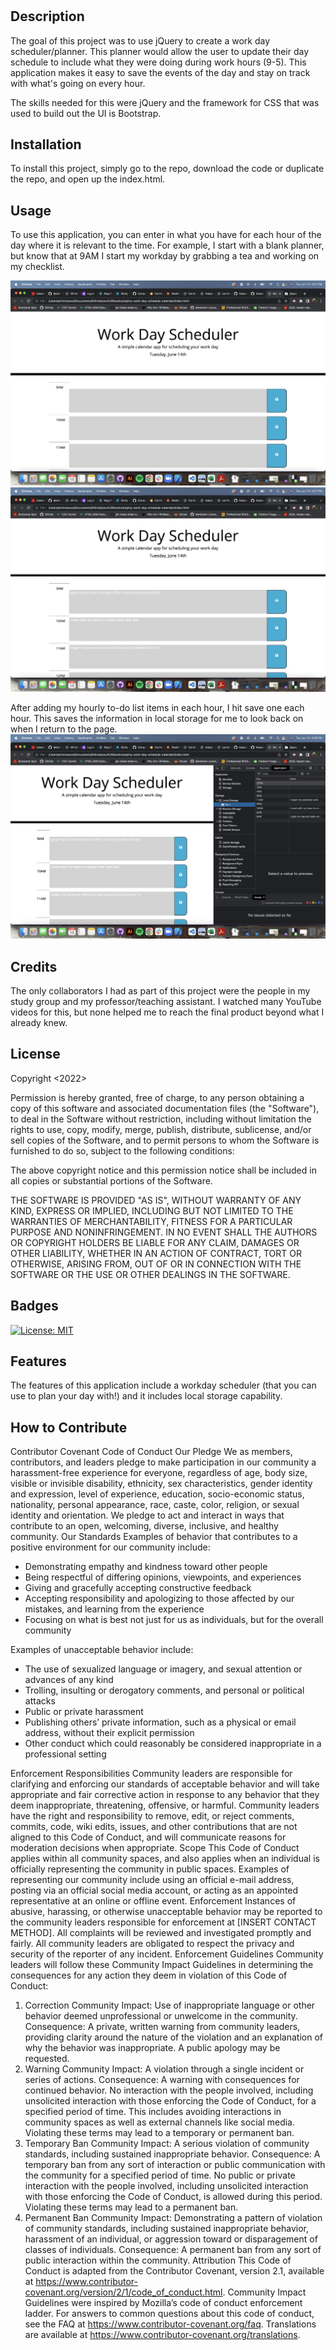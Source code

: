 # <work-day-schedule-calendar>

## Description

The goal of this project was to use jQuery to create a work day scheduler/planner. This planner would allow the user to update their day schedule to include what they were doing during work hours (9-5). This application makes it easy to save the events of the day and stay on track with what's going on every hour. 

The skills needed for this were jQuery and the framework for CSS that was used to build out the UI is Bootstrap.

## Installation

To install this project, simply go to the repo, download the code or duplicate the repo, and open up the index.html.

## Usage

To use this application, you can enter in what you have for each hour of the day where it is relevant to the time. For example, I start with a blank planner, but know that at 9AM I start my workday by grabbing a tea and working on my checklist.

![blank workday scheduler](assets/images/workday%20scheduler%201.png)
![adding my hourly to do items in the work day scheduler](assets/images/work%20day%20scheduler%202.png)

After adding my hourly to-do list items in each hour, I hit save one each hour. This saves the information in local storage for me to look back on when I return to the page.
![hourly to do list is shown in local storage and on the workday scheduler](assets/images/work%20day%20scheduler%203.png)

## Credits

The only collaborators I had as part of this project were the people in my study group and my professor/teaching assistant. I watched many YouTube videos for this, but none helped me to reach the final product beyond what I already knew.

## License

Copyright <2022> <COPYRIGHT ERIN MAXSON>

Permission is hereby granted, free of charge, to any person obtaining a copy of this software and associated documentation files (the "Software"), to deal in the Software without restriction, including without limitation the rights to use, copy, modify, merge, publish, distribute, sublicense, and/or sell copies of the Software, and to permit persons to whom the Software is furnished to do so, subject to the following conditions:

The above copyright notice and this permission notice shall be included in all copies or substantial portions of the Software.

THE SOFTWARE IS PROVIDED "AS IS", WITHOUT WARRANTY OF ANY KIND, EXPRESS OR IMPLIED, INCLUDING BUT NOT LIMITED TO THE WARRANTIES OF MERCHANTABILITY, FITNESS FOR A PARTICULAR PURPOSE AND NONINFRINGEMENT. IN NO EVENT SHALL THE AUTHORS OR COPYRIGHT HOLDERS BE LIABLE FOR ANY CLAIM, DAMAGES OR OTHER LIABILITY, WHETHER IN AN ACTION OF CONTRACT, TORT OR OTHERWISE, ARISING FROM, OUT OF OR IN CONNECTION WITH THE SOFTWARE OR THE USE OR OTHER DEALINGS IN THE SOFTWARE.

## Badges

[![License: MIT](https://img.shields.io/badge/License-MIT-yellow.svg)](https://opensource.org/licenses/MIT)

## Features

The features of this application include a workday scheduler (that you can use to plan your day with!) and it includes local storage capability.

## How to Contribute

Contributor Covenant Code of Conduct
Our Pledge
We as members, contributors, and leaders pledge to make participation in our
community a harassment-free experience for everyone, regardless of age, body
size, visible or invisible disability, ethnicity, sex characteristics, gender
identity and expression, level of experience, education, socio-economic status,
nationality, personal appearance, race, caste, color, religion, or sexual
identity and orientation.
We pledge to act and interact in ways that contribute to an open, welcoming,
diverse, inclusive, and healthy community.
Our Standards
Examples of behavior that contributes to a positive environment for our
community include:

* Demonstrating empathy and kindness toward other people
* Being respectful of differing opinions, viewpoints, and experiences
* Giving and gracefully accepting constructive feedback
* Accepting responsibility and apologizing to those affected by our mistakes,
and learning from the experience
* Focusing on what is best not just for us as individuals, but for the overall
community

Examples of unacceptable behavior include:

* The use of sexualized language or imagery, and sexual attention or advances of
any kind
* Trolling, insulting or derogatory comments, and personal or political attacks
* Public or private harassment
* Publishing others’ private information, such as a physical or email address,
without their explicit permission
* Other conduct which could reasonably be considered inappropriate in a
professional setting

Enforcement Responsibilities
Community leaders are responsible for clarifying and enforcing our standards of
acceptable behavior and will take appropriate and fair corrective action in
response to any behavior that they deem inappropriate, threatening, offensive,
or harmful.
Community leaders have the right and responsibility to remove, edit, or reject
comments, commits, code, wiki edits, issues, and other contributions that are
not aligned to this Code of Conduct, and will communicate reasons for moderation
decisions when appropriate.
Scope
This Code of Conduct applies within all community spaces, and also applies when
an individual is officially representing the community in public spaces.
Examples of representing our community include using an official e-mail address,
posting via an official social media account, or acting as an appointed
representative at an online or offline event.
Enforcement
Instances of abusive, harassing, or otherwise unacceptable behavior may be
reported to the community leaders responsible for enforcement at
[INSERT CONTACT METHOD].
All complaints will be reviewed and investigated promptly and fairly.
All community leaders are obligated to respect the privacy and security of the
reporter of any incident.
Enforcement Guidelines
Community leaders will follow these Community Impact Guidelines in determining
the consequences for any action they deem in violation of this Code of Conduct:
1. Correction
Community Impact: Use of inappropriate language or other behavior deemed
unprofessional or unwelcome in the community.
Consequence: A private, written warning from community leaders, providing
clarity around the nature of the violation and an explanation of why the
behavior was inappropriate. A public apology may be requested.
2. Warning
Community Impact: A violation through a single incident or series of
actions.
Consequence: A warning with consequences for continued behavior. No
interaction with the people involved, including unsolicited interaction with
those enforcing the Code of Conduct, for a specified period of time. This
includes avoiding interactions in community spaces as well as external channels
like social media. Violating these terms may lead to a temporary or permanent
ban.
3. Temporary Ban
Community Impact: A serious violation of community standards, including
sustained inappropriate behavior.
Consequence: A temporary ban from any sort of interaction or public
communication with the community for a specified period of time. No public or
private interaction with the people involved, including unsolicited interaction
with those enforcing the Code of Conduct, is allowed during this period.
Violating these terms may lead to a permanent ban.
4. Permanent Ban
Community Impact: Demonstrating a pattern of violation of community
standards, including sustained inappropriate behavior, harassment of an
individual, or aggression toward or disparagement of classes of individuals.
Consequence: A permanent ban from any sort of public interaction within the
community.
Attribution
This Code of Conduct is adapted from the Contributor Covenant,
version 2.1, available at
https://www.contributor-covenant.org/version/2/1/code_of_conduct.html.
Community Impact Guidelines were inspired by
Mozilla’s code of conduct enforcement ladder.
For answers to common questions about this code of conduct, see the FAQ at
https://www.contributor-covenant.org/faq. Translations are available at
https://www.contributor-covenant.org/translations.
